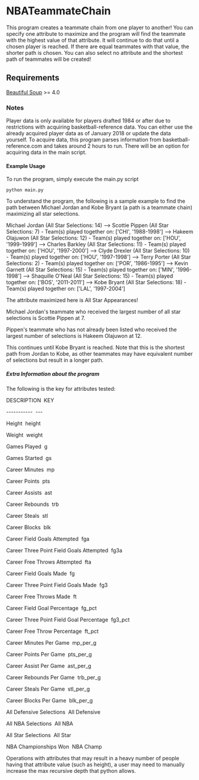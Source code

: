 # NBATeammateChain

This program creates a teammate chain from one player to another!
You can specify one attribute to maximize and the program will find the 
teammate with the highest value of that attribute. It will continue to do that
until a chosen player is reached. If there are equal teammates with that value,
the shorter path is chosen. You can also select no attribute and the shortest
path of teammates will be created!

## Requirements

[Beautiful Soup](https://www.crummy.com/software/BeautifulSoup/) >= 4.0

### Notes

Player data is only available for players drafted 1984 or after due to
restrictions with acquiring basketball-reference data. You can either use the
already acquired player data as of January 2018 or update the data yourself. To
acquire data, this program parses information from basketball-reference.com and
takes around 2 hours to run. There will be an option for acquiring data in the
main script.

#### Example Usage

To run the program, simply execute the main.py script

```
python main.py
```
To understand the program, the following is a sample example to find the path 
between Michael Jordan and Kobe Bryant (a path is a teammate chain) 
maximizing all star selections.

Michael Jordan (All Star Selections: 14) -->
Scottie Pippen (All Star Selections: 7) - Team(s) played together on:  ['CHI', '1988-1998'] -->
Hakeem Olajuwon (All Star Selections: 12) - Team(s) played together on: ['HOU', '1999-1999'] -->
Charles Barkley (All Star Selections: 11) - Team(s) played together on: ['HOU', '1997-2000'] -->
Clyde Drexler (All Star Selections: 10) - Team(s) played together on:  ['HOU', '1997-1998'] -->
Terry Porter (All Star Selections: 2) - Team(s) played together on:  ['POR', '1986-1995'] -->
Kevin Garnett (All Star Selections: 15) - Team(s) played together on:  ['MIN', '1996-1998'] -->
Shaquille O'Neal (All Star Selections: 15) - Team(s) played together on:  ['BOS', '2011-2011'] -->
Kobe Bryant (All Star Selections: 18) - Team(s) played together on:  ['LAL', '1997-2004']

The attribute maximized here is All Star Appearances!

Michael Jordan's teammate who received the largest number of all star selections
is Scottie Pippen at 7.

Pippen's teammate who has not already been listed who received the largest
number of selections is Hakeem Olajuwon at 12.

This continues until Kobe Bryant is reached. Note that this is the shortest
path from Jordan to Kobe, as other teammates may have equivalent number of
selections but result in a longer path.

##### Extra Information about the program

The following is the key for attributes tested:

DESCRIPTION&nbsp;                                     KEY

-----------&nbsp;                                     ---

Height&nbsp;                                          height

Weight&nbsp;                                          weight

Games Played&nbsp;                                    g

Games Started&nbsp;                                   gs

Career Minutes&nbsp;                                  mp

Career Points&nbsp;                                   pts

Career Assists&nbsp;                                  ast

Career Rebounds&nbsp;                                 trb

Career Steals&nbsp;                                   stl

Career Blocks&nbsp;                                   blk

Career Field Goals Attempted&nbsp;                    fga

Career Three Point Field Goals Attempted&nbsp;        fg3a

Career Free Throws Attempted&nbsp;                    fta

Career Field Goals Made&nbsp;                         fg

Career Three Point Field Goals Made&nbsp;             fg3

Career Free Throws Made&nbsp;                         ft

Career Field Goal Percentage&nbsp;                    fg_pct

Career Three Point Field Goal Percentage&nbsp;        fg3_pct

Career Free Throw Percentage&nbsp;                    ft_pct

Career Minutes Per Game&nbsp;                         mp_per_g

Career Points Per Game&nbsp;                          pts_per_g

Career Assist Per Game&nbsp;                          ast_per_g

Career Rebounds Per Game&nbsp;                        trb_per_g

Career Steals Per Game&nbsp;                          stl_per_g

Career Blocks Per Game&nbsp;                          blk_per_g

All Defensive Selections&nbsp;                        All Defensive

All NBA Selections&nbsp;                              All NBA

All Star Selections&nbsp;                             All Star

NBA Championships Won&nbsp;                           NBA Champ

Operations with attributes that may result in a heavy number of people having
that attribute value (such as height), a user may need to manually increase the 
max recursive depth that python allows.
